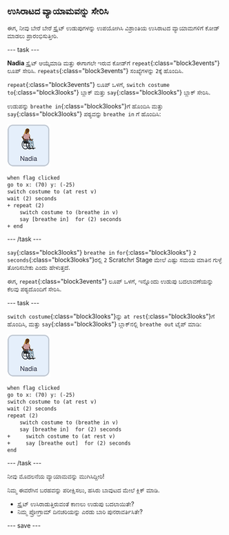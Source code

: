 ## ಉಸಿರಾಟದ ವ್ಯಾಯಾಮವನ್ನು ಸೇರಿಸಿ

ಈಗ, ನೀವು ಬೇರೆ ಬೇರೆ ಸ್ಪ್ರೈಟ್‌ ಉಡುಪುಗಳನ್ನು ಉಪಯೋಗಿಸಿ ವಿಶ್ರಾಂತಿಯ ಉಸಿರಾಟದ ವ್ಯಾಯಾಮಗಳಿಗೆ ಕೋಡ್‌ ಮಾಡಲು ಪ್ರಾರಂಭಿಸುತ್ತೀರಿ.

--- task ---

**Nadia** ಸ್ಪ್ರೈಟ್‌ ಆಯ್ಕೆಮಾಡಿ ಮತ್ತು ಈಗಾಗಲೇ ಇರುವ ಕೋಡ್‌ಗೆ `repeat`{:class="block3events"} ಲೂಪ್‌ ಸೇರಿಸಿ. `repeats`{:class="block3events"} ಸಂಖ್ಯೆಗಳನ್ನು `2`ಕ್ಕೆ ಹೊಂದಿಸಿ.

`repeat`{:class="block3events"} ಲೂಪ್‌ ಒಳಗೆ, `switch costume to`{:class="block3looks"} ಬ್ಲಾಕ್‌ ಮತ್ತು `say`{:class="block3looks"} ಬ್ಲಾಕ್‌ ಸೇರಿಸಿ.

ಉಡುಪನ್ನು `breathe in`{:class="block3looks"}ಗೆ ಹೊಂದಿಸಿ ಮತ್ತು `say`{:class="block3looks"} ಪಠ್ಯವನ್ನು `breathe in` ಗೆ ಹೊಂದಿಸಿ:

![ನಾದಿಯಾ ಸ್ಪ್ರೈಟ್‌ ಐಕಾನ್](images/nadia_sprite.png)

```blocks3
when flag clicked
go to x: (70) y: (-25)
switch costume to (at rest v)
wait (2) seconds
+ repeat (2)
    switch costume to (breathe in v)
    say [breathe in]  for (2) seconds
+ end
```

--- /task ---

`say`{:class="block3looks"} `breathe in` `for`{:class="block3looks"} `2` `seconds`{:class="block3looks"}ರಲ್ಲಿ `2` Scratchಗೆ Stage ಮೇಲೆ ಎಷ್ಟು ಸಮಯ ಮಾತಿನ ಗುಳ್ಳೆ ತೋರಿಸಬೇಕು ಎಂದು ಹೇಳುತ್ತದೆ.

ಈಗ, `repeat`{:class="block3events"} ಲೂಪ್‌ ಒಳಗೆ, ಇನ್ನೊಂದು ಉಡುಪು ಬದಲಾವಣೆಯನ್ನು ಕೆಲವು ಪಠ್ಯದೊಂದಿಗೆ ಸೇರಿಸಿ.

--- task ---

`switch costume`{:class="block3looks"}ನ್ನು `at rest`{:class="block3looks"}ಗೆ ಹೊಂದಿಸಿ, ಮತ್ತು `say`{:class="block3looks"} ಬ್ಲಾಕ್‌ನಲ್ಲಿ `breathe out` ಟೈಪ್‌ ಮಾಡಿ:

![ನಾದಿಯಾ ಸ್ಪ್ರೈಟ್‌ ಐಕಾನ್](images/nadia_sprite.png)

```blocks3
when flag clicked
go to x: (70) y: (-25)
switch costume to (at rest v)
wait (2) seconds
repeat (2)
    switch costume to (breathe in v)
    say [breathe in]  for (2) seconds
+     switch costume to (at rest v)
+     say [breathe out]  for (2) seconds
end
```

--- /task ---

ನೀವು ಮೊದಲನೆಯ ವ್ಯಾಯಾಮವನ್ನು ಮುಗಿಸಿದ್ದೀರಿ!

ನಿಮ್ಮ ಈವರೆಗಿನ ಬರಹವನ್ನು ಪರೀಕ್ಷಿಸಲು, ಹಸಿರು ಬಾವುಟದ ಮೇಲೆ ಕ್ಲಿಕ್‌ ಮಾಡಿ.
+ ಸ್ಪ್ರೈಟ್‌ ಉಸಿರಾಡುತ್ತಿರುವಂತೆ ಕಾಣಲು ಉಡುಪು ಬದಲಾಯಿತೇ?
+ ನಿಮ್ಮ ಪ್ರೋಗ್ರಾಮ್‌ ದಿನಚರಿಯನ್ನು ಎರಡು ಬಾರಿ ಪುನರಾವರ್ತಿಸಿತೇ?

--- save ---
